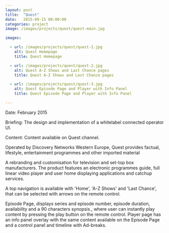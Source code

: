 ```yaml
---
layout: post
title:  "Quest"
date:   2015-09-15 00:00:00
categories: project
image: /images/projects/quest/quest-main.jpg

images:

  - url: /images/projects/quest/quest-1.jpg
    alt: Quest Homepage
    title: Quest Homepage

  - url: /images/projects/quest/quest-2.jpg
    alt: Quest A-Z Shows and Last Chance pages
    title: Quest A-Z Shows and Last Chance pages

  - url: /images/projects/quest/quest-3.jpg
    alt: Quest Episode Page and Player with Info Panel
    title: Quest Episode Page and Player with Info Panel

---
```

<p>Date: February 2015</p>
<p>Briefing: The design and implementation of a whitelabel connected operator UI.</p>
<p>Content: Content available on Quest channel.</p>
<p></p>
<p>Operated by Discovery Networks Western Europe, Quest provides factual, lifestyle, entertainment programmes and other imported material </p>
<p>A rebranding and customisation for television and set-top box manufacturers. The product features an electronic programmes guide, full linear video player and user home displaying applications and catchup services.</p>
<p>A top navigation is available with 'Home', 'A-Z Shows' and 'Last Chance', that can be selected with arrows on the remote control.</p>
<p>Episode Page, displays series and episode number, episode duration, availability and a 90 characters synopsis., where user can instantly play content by pressing the play button on the remote control. Player page has an info panel overlay with the same content available on the Episode Page and a control panel and timeline with Ad-breaks.</p>